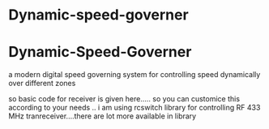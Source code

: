# Dynamic-speed-governer
<h1>Dynamic-Speed-Governer</h1>
a modern digital speed governing system for controlling speed dynamically over different zones

so basic code for receiver is given here.....
so you can customice this according to your needs ..
i am using rcswitch library for controlling RF 433 MHz tranreceiver....there are lot more available in library
